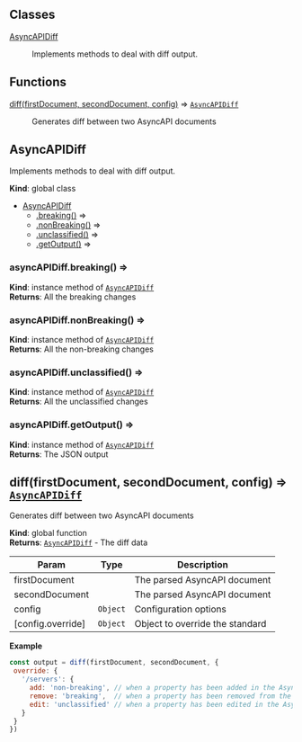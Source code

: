 ## Classes

<dl>
<dt><a href="#AsyncAPIDiff">AsyncAPIDiff</a></dt>
<dd><p>Implements methods to deal with diff output.</p>
</dd>
</dl>

## Functions

<dl>
<dt><a href="#diff">diff(firstDocument, secondDocument, config)</a> ⇒ <code><a href="#AsyncAPIDiff">AsyncAPIDiff</a></code></dt>
<dd><p>Generates diff between two AsyncAPI documents</p>
</dd>
</dl>

<a name="AsyncAPIDiff"></a>

## AsyncAPIDiff
Implements methods to deal with diff output.

**Kind**: global class  

* [AsyncAPIDiff](#AsyncAPIDiff)
    * [.breaking()](#AsyncAPIDiff+breaking) ⇒
    * [.nonBreaking()](#AsyncAPIDiff+nonBreaking) ⇒
    * [.unclassified()](#AsyncAPIDiff+unclassified) ⇒
    * [.getOutput()](#AsyncAPIDiff+getOutput) ⇒

<a name="AsyncAPIDiff+breaking"></a>

### asyncAPIDiff.breaking() ⇒
**Kind**: instance method of [<code>AsyncAPIDiff</code>](#AsyncAPIDiff)  
**Returns**: All the breaking changes  
<a name="AsyncAPIDiff+nonBreaking"></a>

### asyncAPIDiff.nonBreaking() ⇒
**Kind**: instance method of [<code>AsyncAPIDiff</code>](#AsyncAPIDiff)  
**Returns**: All the non-breaking changes  
<a name="AsyncAPIDiff+unclassified"></a>

### asyncAPIDiff.unclassified() ⇒
**Kind**: instance method of [<code>AsyncAPIDiff</code>](#AsyncAPIDiff)  
**Returns**: All the unclassified changes  
<a name="AsyncAPIDiff+getOutput"></a>

### asyncAPIDiff.getOutput() ⇒
**Kind**: instance method of [<code>AsyncAPIDiff</code>](#AsyncAPIDiff)  
**Returns**: The JSON output  
<a name="diff"></a>

## diff(firstDocument, secondDocument, config) ⇒ [<code>AsyncAPIDiff</code>](#AsyncAPIDiff)
Generates diff between two AsyncAPI documents

**Kind**: global function  
**Returns**: [<code>AsyncAPIDiff</code>](#AsyncAPIDiff) - The diff data  

| Param | Type | Description |
| --- | --- | --- |
| firstDocument |  | The parsed AsyncAPI document |
| secondDocument |  | The parsed AsyncAPI document |
| config | <code>Object</code> | Configuration options |
| [config.override] | <code>Object</code> | Object to override the standard |

**Example**  
```js
const output = diff(firstDocument, secondDocument, {
 override: {
   '/servers': {
     add: 'non-breaking', // when a property has been added in the AsyncAPI document
     remove: 'breaking',  // when a property has been removed from the AsyncAPI document
     edit: 'unclassified' // when a property has been edited in the AsyncAPI document
   }
 }
})
```

